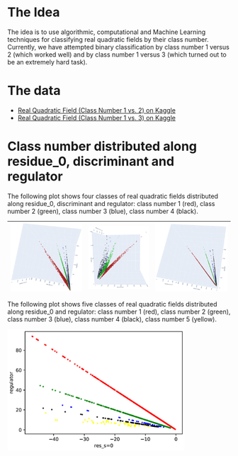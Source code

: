 # The Idea

The idea is to use algorithmic, computational and Machine Learning techniques for classifying real quadratic fields by their class number. Currently, we have attempted binary classification by class number 1 versus 2 (which worked well) and by class number 1 versus 3 (which turned out to be an extremely hard task).

# The data

- [Real Quadratic Field (Class Number 1 vs. 2) on Kaggle](https://www.kaggle.com/datasets/eldarsultanow/real-quad-fields-1-2/settings) 
- [Real Quadratic Field (Class Number 1 vs. 3) on Kaggle](https://www.kaggle.com/datasets/eldarsultanow/real-quadratic-field-class-number-1-vs-3)

# Class number distributed along residue_0, discriminant and regulator
The following plot shows four classes of real quadratic fields distributed along residue_0, discriminant and regulator: class number 1 (red), class number 2 (green), class number 3 (blue), class number 4 (black).

![](img/rdr_1.png)  |  ![](img/rdr_3.png)  |  ![](img/rdr_2.png)
:------------------:|:--------------------:|:--------------------: 

The following plot shows five classes of real quadratic fields distributed along residue_0 and regulator: class number 1 (red), class number 2 (green), class number 3 (blue), class number 4 (black), class number 5 (yellow).

<img src="img/class_number.png" width="400"/>
